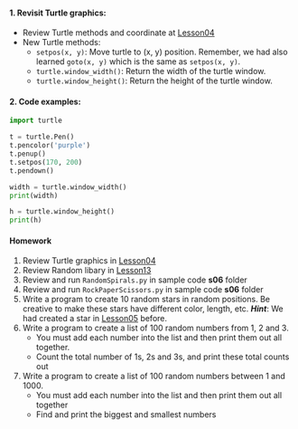 #### 1. Revisit Turtle graphics:
   - Review Turtle methods and coordinate at [Lesson04](https://github.com/pangmi/learntocode/tree/main/Lesson04)
   - New Turtle methods:
      - `setpos(x, y)`: Move turtle to (x, y) position. Remember, we had also learned `goto(x, y)` which is the same as `setpos(x, y)`.
      - `turtle.window_width()`: Return the width of the turtle window.
      - `turtle.window_height()`: Return the height of the turtle window.
   
#### 2. Code examples:
   ``` Python
   import turtle
   
   t = turtle.Pen()
   t.pencolor('purple')
   t.penup()
   t.setpos(170, 200)
   t.pendown()
   
   width = turtle.window_width()
   print(width)
   
   h = turtle.window_height()
   print(h)
   ```
   
#### Homework
   1. Review Turtle graphics in [Lesson04](https://github.com/pangmi/learntocode/tree/main/Lesson04)
   2. Review Random libary in [Lesson13](https://github.com/pangmi/learntocode/tree/main/Lesson13)
   3. Review and run `RandomSpirals.py` in sample code **s06** folder
   4. Review and run `RockPaperScissors.py` in sample code **s06** folder
   5. Write a program to create 10 random stars in random positions. Be creative to make these stars have different color, length, etc. ***Hint***: We had created a star in [Lesson05](https://github.com/pangmi/learntocode/tree/main/Lesson05) before.
   6. Write a program to create a list of 100 random numbers from 1, 2 and 3. 
      - You must add each number into the list and then print them out all together.
      - Count the total number of 1s, 2s and 3s, and print these total counts out
   7. Write a program to create a list of 100 random numbers between 1 and 1000. 
      - You must add each number into the list and then print them out all together
      - Find and print the biggest and smallest numbers
